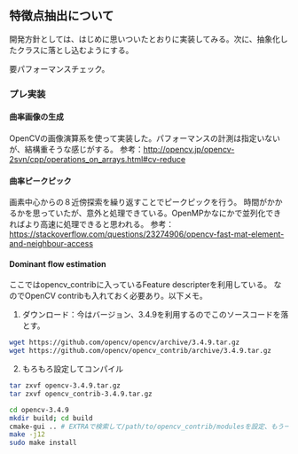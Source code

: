 ## 特徴点抽出について
開発方針としては、はじめに思いついたとおりに実装してみる。次に、抽象化したクラスに落とし込むようにする。

要パフォーマンスチェック。

### プレ実装
#### 曲率画像の生成
OpenCVの画像演算系を使って実装した。パフォーマンスの計測は指定いないが、結構重そうな感じがする。
参考：http://opencv.jp/opencv-2svn/cpp/operations_on_arrays.html#cv-reduce

#### 曲率ピークピック
画素中心からの８近傍探索を繰り返すことでピークピックを行う。
時間がかかるかを思っていたが、意外と処理できている。OpenMPかなにかで並列化できればより高速に処理できると思われる。
参考：https://stackoverflow.com/questions/23274906/opencv-fast-mat-element-and-neighbour-access


#### Dominant flow estimation
ここではopencv_contribに入っているFeature descripterを利用している。
なのでOpenCV contribも入れておく必要あり。以下メモ。

1. ダウンロード：今はバージョン、3.4.9を利用するのでこのソースコードを落とす。
``` bash
wget https://github.com/opencv/opencv/archive/3.4.9.tar.gz
wget https://github.com/opencv/opencv_contrib/archive/3.4.9.tar.gz
```

2. もろもろ設定してコンパイル
``` bash
tar zxvf opencv-3.4.9.tar.gz
tar zxvf opencv_contrib-3.4.9.tar.gz

cd opencv-3.4.9
mkdir build; cd build
cmake-gui .. # EXTRAで検索して/path/to/opencv_contrib/modulesを設定、もう一回configureする。
make -j12
sudo make install
```
